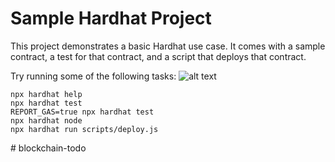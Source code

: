 # Sample Hardhat Project

This project demonstrates a basic Hardhat use case. It comes with a sample contract, a test for that contract, and a script that deploys that contract.

Try running some of the following tasks:
![alt text](https://github.com/bhupendrasambare/blockchain-todo/blob/main/screenhoot/1.png?raw=true)
```shell
npx hardhat help
npx hardhat test
REPORT_GAS=true npx hardhat test
npx hardhat node
npx hardhat run scripts/deploy.js
```
#   b l o c k c h a i n - t o d o 
 
 
